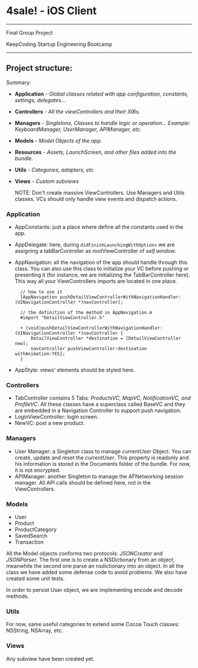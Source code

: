# 4sale! - iOS Client
---
Final Group Project

KeepCoding Startup Engineering Bootcamp

---

## Project structure:

Summary:

- **Application** - *Global classes related with app configuration, constants, settings, delegates...*

- **Controllers** - *All the viewControllers and their XIBs.*

- **Managers** - *Singletons, Classes to handle logic or operation... Example: KeyboardManager, UserManager, APIManager, etc.*

- **Models** - *Model Objects of the app.*

- **Resources** - *Assets, LaunchScreen, and other files added into the bundle.*

- **Utils** - *Categories, adapters, etc*

- **Views** - *Custom subviews*

	NOTE: Don't create massive ViewControllers. Use Managers and Utils classes. VCs should only handle view events and dispatch actions.
	

### Application

- AppConstants: just a place where define all the constants used in the app.
- AppDelegate: here, during `didFinishLaunchingWithOptions` we are assigning a tabBarController as rootViewController of *self.window*.
- AppNavigation: all the navigation of the app should handle through this class. You can also use this class to initialize your VC before pushing or presenting it (for instance, we are initializing the TabBarController here). This way all your ViewControllers imports are located in one place.

		// how to use it
		[AppNavigation pushDetailViewControllerWithNavigationHandler:(UINavigationController *)navController];
	
		// the definition of the method in AppNavigation.m
		#import "DetailViewController.h"
		
		+ (void)pushDetailViewControllerWithNavigationHandler:(UINavigationController *)navController {
			DetailViewController *destination = [DetailViewController new];
			navController pushViewController:destination withAnimation:YES];
		}
		
- AppStyle: views' elements should be styled here.

### Controllers

- TabController contains 5 Tabs: *ProductsVC, MapVC, NotificationVC, and ProfileVC*. All these classes have a superclass called BaseVC and they are embedded in a Navigation Controller to support push navigation.
- LoginViewController: login screen.
- NewVC: post a new product.

### Managers

- User Manager: a Singleton class to manage *currentUser* Object. You can create, update and reset the *currentUser*. This property is readonly and his information is stored in the Documents folder of the bundle. For now, it is not encrypted.
- APIManager: another Singleton to manage the AFNetworking session manager. All API calls should be defined here, not in the ViewControllers.

### Models

- User
- Product
- ProductCategory
- SavedSearch
- Transaction

All the Model objects conforms two protocols: *JSONCreator* and *JSONParser*. The first one is to create a NSDictionary from an object, meanwhile the second one parse an nsdictionary into an object. In all the class we have added some defense code to avoid problems. We also have created some unit tests.

In order to persist User object, we are implementing encode and decode methods.

### Utils

For now, same useful categories to extend some Cocoa Touch classes: NSString, NSArray, etc.

### Views

Any subview have been created yet.



